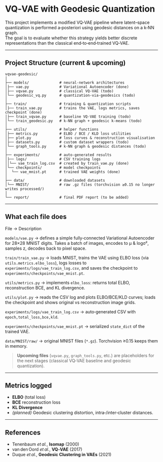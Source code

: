 
# VQ‑VAE with Geodesic Quantization

This project implements a modified VQ‑VAE pipeline where latent–space quantization is performed a‑posteriori using geodesic distances on a k‑NN graph.  
The goal is to evaluate whether this strategy yields better discrete representations than the classical end‑to‑end‑trained VQ‑VAE.

---

## Project Structure (current & upcoming)

```text
vqvae‑geodesic/
│
├── models/              # neural‑network architectures
│├── vae.py              # Variational Autoencoder (done)
│├── vqvae.py            # classical VQ‑VAE (todo)
│└── geodesic_vq.py      # quantization‑via‑geodesics (todo)
│
├── train/               # training & quantization scripts
│├── train_vae.py        # trains the VAE, logs metrics, saves checkpoint (done)
│├── train_vqvae.py      # baseline VQ‑VAE training (todo)
│└── train_geodesic.py   # k‑NN graph + geodesic k‑means (todo)
│
├── utils/               # helper functions
│├── metrics.py          # ELBO / BCE / KLD loss utilities
│├── plot.py             # loss curves & reconstruction visualisation
│├── datasets.py         # custom dataset wrappers (todo)
│└── graph_tools.py      # k‑NN graph & geodesic distances (todo)
│
├── experiments/         # auto‑generated results
│├── logs/               # CSV training logs
││└── vae_train_log.csv  # created by train_vae.py (done)
│└── checkpoints/        # model checkpoints
│  └── vae_mnist.pt      # trained VAE weights (done)
│
├── data/                # downloaded datasets
│└── MNIST/              # raw .gz files (torchvision ≥0.15 no longer writes processed/)
│
└── report/              # final PDF report (to be added)
```

-----------------------------------------------------------------------------------------------------------------------------------------------------------

## What each file does

File -> Description 

`models/vae.py` -> defines a simple fully‑connected Variational Autoencoder for 28×28 MNIST digits. Takes a batch of images, encodes to μ & logσ², samples z, decodes back to pixel space. 

`train/train_vae.py` -> loads MNIST, trains the VAE using ELBO loss (via `utils.metrics.elbo_loss`), logs losses to `experiments/logs/vae_train_log.csv`, and saves the checkpoint to `experiments/checkpoints/vae_mnist.pt`. 

`utils/metrics.py` -> implements `elbo_loss`: returns total ELBO, reconstruction BCE, and KL divergence. 

`utils/plot.py` -> reads the CSV log and plots ELBO/BCE/KLD curves; loads the checkpoint and shows original vs reconstruction image grids. 

`experiments/logs/vae_train_log.csv` -> auto‑generated CSV with `epoch,total_loss,bce,kld`. 

`experiments/checkpoints/vae_mnist.pt` -> serialized `state_dict` of the trained VAE. 

`data/MNIST/raw/` -> original MNIST files (`*.gz`). Torchvision ≥0.15 keeps them in memory.

> **Upcoming files** (`vqvae.py`, `graph_tools.py`, etc.) are placeholders for the next stages (classical VQ‑VAE baseline and geodesic quantization).

---

## Metrics logged

- **ELBO** (total loss)  
- **BCE** reconstruction loss  
- **KL Divergence**  
- *(planned)* Geodesic clustering distortion, intra‑/inter‑cluster distances.

---

## References

- Tenenbaum *et al.*, **Isomap** (2000)  
- van den Oord *et al.*, **VQ‑VAE** (2017)  
- Duque *et al.*, **Geodesic Clustering in VAEs** (2021)
